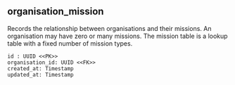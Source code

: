 ## organisation_mission

Records the relationship between organisations and their missions.
An organisation may have zero or many missions. The mission
table is a lookup table with a fixed number of mission types.  

```
id : UUID <<PK>>
organisation_id: UUID <<FK>>
created_at: Timestamp
updated_at: Timestamp
```